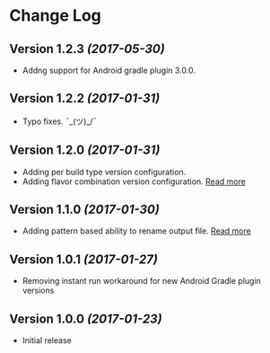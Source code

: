 # Change Log

## Version 1.2.3 *(2017-05-30)*

 * Addng support for Android gradle plugin 3.0.0.

## Version 1.2.2 *(2017-01-31)*

 * Typo fixes. ¯\_(ツ)_/¯

## Version 1.2.0 *(2017-01-31)*

 * Adding per build type version configuration.
 * Adding flavor combination version configuration. [Read more](https://github.com/kaminomobile/AndroidVersion#flavor-combinations)

## Version 1.1.0 *(2017-01-30)*

 * Adding pattern based ability to rename output file. [Read more](https://github.com/kaminomobile/AndroidVersion#output-file-name)

## Version 1.0.1 *(2017-01-27)*

 * Removing instant run workaround for new Android Gradle plugin versions

## Version 1.0.0 *(2017-01-23)*

 * Initial release  
